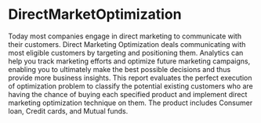 # DirectMarketOptimization
Today most companies engage in direct marketing to communicate with their customers. Direct Marketing Optimization deals communicating with most eligible customers by targeting and positioning them. Analytics can help you track marketing efforts and optimize future marketing campaigns, enabling you to ultimately make the best possible decisions and thus provide more business insights.  This report evaluates the perfect execution of optimization problem to classify the potential existing customers who are having the chance of buying each specified product and implement direct marketing optimization technique on them. The product includes Consumer loan, Credit cards, and Mutual funds. 
